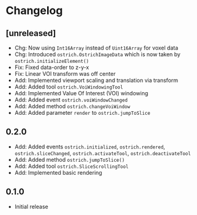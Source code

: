 # Changelog

## [unreleased]

- Chg: Now using `Int16Array` instead of `Uint16Array` for voxel data
- Chg: Introduced `ostrich.OstrichImageData` which is now taken by `ostrich.initializeElement()`
- Fix: Fixed data-order to z-y-x
- Fix: Linear VOI transform was off center
- Add: Implemented viewport scaling and translation via transform
- Add: Added tool `ostrich.VoiWindowingTool`
- Add: Implemented Value Of Interest (VOI) windowing
- Add: Added event `ostrich.voiWindowChanged`
- Add: Added method `ostrich.changeVoiWindow`
- Add: Added parameter `render` to `ostrich.jumpToSlice`

## 0.2.0

- Add: Added events `ostrich.initialized`, `ostrich.rendered`, `ostrich.sliceChanged`, `ostrich.activateTool`, `ostrich.deactivateTool`
- Add: Added method `ostrich.jumpToSlice()`
- Add: Added tool `ostrich.SliceScrollingTool`
- Add: Implemented basic rendering

## 0.1.0

- Initial release
